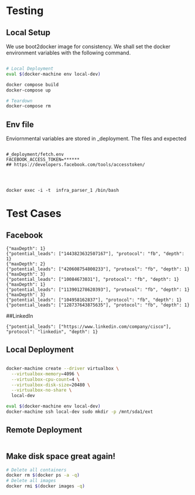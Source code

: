 # Testing

## Local Setup

We use boot2docker image for consistency. We shall set the docker environment variables with the following command.

```sh

# Local Deployment
eval $(docker-machine env local-dev)

docker compose build
docker-compose up

# Teardown
docker-compose rm

```

## Env file

Enviornmental variables are stored in _deployment. The files and expected 

```

#_deployment/fetch.env
FACEBOOK_ACCESS_TOKEN=******
## https://developers.facebook.com/tools/accesstoken/




docker exec -i -t  infra_parser_1 /bin/bash
```

# Test Cases

## Facebook

```
{"maxDepth": 1}
{"potential_leads": ["1443823632507167"], "protocol": "fb", "depth": 1}
{"maxDepth": 2}
{"potential_leads": ["420608754800233"], "protocol": "fb", "depth": 1}
{"maxDepth": 3}
{"potential_leads": ["10084673031"], "protocol": "fb", "depth": 1}
{"maxDepth": 1}
{"potential_leads": ["113901278620393"], "protocol": "fb", "depth": 1}
{"maxDepth": 3}
{"potential_leads": ["104958162837"], "protocol": "fb", "depth": 1}
{"potential_leads": ["128737643875635"], "protocol": "fb", "depth": 1}
```

##LinkedIn

```
{"potential_leads": ["https://www.linkedin.com/company/cisco"], "protocol": "linkedin", "depth": 1}

```


## Local Deployment

```sh

docker-machine create --driver virtualbox \
  --virtualbox-memory=4096 \
  --virtualbox-cpu-count=4 \
  --virtualbox-disk-size=20480 \
  --virtualbox-no-share \
  local-dev

eval $(docker-machine env local-dev)
docker-machine ssh local-dev sudo mkdir -p /mnt/sda1/ext

```

## Remote Deployment

```sh

```


## Make disk space great again!

```sh
# Delete all containers
docker rm $(docker ps -a -q)
# Delete all images
docker rmi $(docker images -q)
```
